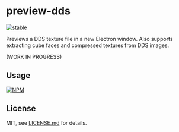 # preview-dds

[![stable](http://badges.github.io/stability-badges/dist/stable.svg)](http://github.com/badges/stability-badges)

Previews a DDS texture file in a new Electron window. Also supports extracting cube faces and compressed textures from DDS images.

(WORK IN PROGRESS)

## Usage

[![NPM](https://nodei.co/npm/preview-dds.png)](https://www.npmjs.com/package/preview-dds)

## License

MIT, see [LICENSE.md](http://github.com/Jam3/preview-dds/blob/master/LICENSE.md) for details.
